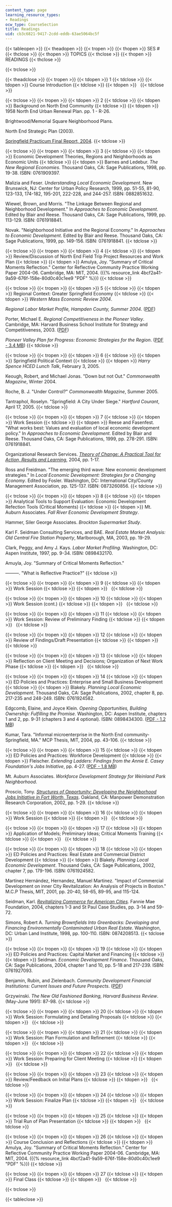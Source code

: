 ```yaml
---
content_type: page
learning_resource_types:
- Readings
ocw_type: CourseSection
title: Readings
uid: cb3c6821-9417-2cdd-eddb-63ae5064bc5f
---
```


{{< tableopen >}}
{{< theadopen >}}
{{< tropen >}}
{{< thopen >}}
SES #
{{< thclose >}}
{{< thopen >}}
TOPICS
{{< thclose >}}
{{< thopen >}}
READINGS
{{< thclose >}}

{{< trclose >}}

{{< theadclose >}}
{{< tropen >}}
{{< tdopen >}}
1
{{< tdclose >}}
{{< tdopen >}}
Course Introduction
{{< tdclose >}}
{{< tdopen >}}
 
{{< tdclose >}}

{{< trclose >}}
{{< tropen >}}
{{< tdopen >}}
2
{{< tdclose >}}
{{< tdopen >}}
Background on North End Community
{{< tdclose >}}
{{< tdopen >}}
1958 North End Urban Renewal Plan. pp. 1 - R-26.  
  
Brightwood/Memorial Square Neighborhood Plans.  
  
North End Strategic Plan (2003).  
  
[Springfield Practicum Final Report, 2004](/courses/11-945-springfield-studio-spring-2004/pages/projects).
{{< tdclose >}}

{{< trclose >}}
{{< tropen >}}
{{< tdopen >}}
3
{{< tdclose >}}
{{< tdopen >}}
Economic Development Theories, Regions and Neighborhoods as Economic Units
{{< tdclose >}}
{{< tdopen >}}
Barnes and Ledebur. _The New Regional Economies_. Thousand Oaks, CA: Sage Publications, 1998, pp. 19-38. ISBN: 0761909397.  
  
Malizia and Feser. _Understanding Local Economic Development_. New Brunswick, NJ: Center for Urban Policy Research, 1999, pp. 51-55, 81-90, 123-133, 174-182, 195-201, 222-228, and 244-257. ISBN: 0882851632.  
  
Wiewel, Brown, and Morris. "The Linkage Between Regional and Neighborhood Development." In _Approaches to Economic Development_. Edited by Blair and Reese. Thousand Oaks, CA: Sage Publications, 1999, pp. 113-129. ISBN: 0761918841.  
  
Novak. "Neighborhood Initiative and the Regional Economy." In _Approaches to Economic Development_. Edited by Blair and Reese. Thousand Oaks, CA: Sage Publications, 1999, pp. 149-156. ISBN: 0761918841.
{{< tdclose >}}

{{< trclose >}}
{{< tropen >}}
{{< tdopen >}}
4
{{< tdclose >}}
{{< tdopen >}}
Review/Discussion of North End Field Trip Project Resources and Work Plan
{{< tdclose >}}
{{< tdopen >}}
Amulya, Joy. "Summary of Critical Moments Reflection." Center for Reflective Community Practice Working Paper 2004-06. Cambridge, MA: MIT, 2004. ({{% resource_link 4bcf2a41-9a59-676f-158e-80d0c40c1ee9 "PDF" %}})
{{< tdclose >}}

{{< trclose >}}
{{< tropen >}}
{{< tdopen >}}
5
{{< tdclose >}}
{{< tdopen >}}
Regional Context: Greater Springfield Economy
{{< tdclose >}}
{{< tdopen >}}
_Western Mass Economic Review 2004_.  
  
_Regional Labor Market Profile, Hampden County, Summer 2004_. ([PDF](http://lmi2.detma.org/lmi/pdf/profiles/Hampden_Regional_Profile.pdf))  
  
Porter, Michael E. _Regional Competitiveness in the Pioneer Valley_. Cambridge, MA: Harvard Business School Institute for Strategy and Competitiveness, 2003. ([PDF](http://www.hbs.edu/faculty/Publication%20Files/MA_RCC_PioneerValley_eed60f82-6b7d-418f-98a1-32a10981cc7b.pdf))  
  
_Pioneer Valley Plan for Progress: Economic Strategies for the Region_. ([PDF - 3.4 MB](http://www.pvpc.org/sites/default/files/06_pfp_bk.pdf))
{{< tdclose >}}

{{< trclose >}}
{{< tropen >}}
{{< tdopen >}}
6
{{< tdclose >}}
{{< tdopen >}}
Springfield Political Context
{{< tdclose >}}
{{< tdopen >}}
_Harry Spence HCED Lunch Talk_, February 3, 2005.  
  
Keough, Robert, and Michael Jonas. "Down but not Out." _Commonwealth Magazine_, Winter 2004.  
  
Roche, B. J. "Under Control?" _Commonwealth Magazine_, Summer 2005.  
  
Tantraphol, Roselyn. "Springfield: A City Under Siege." _Hartford Courant_, April 17, 2005.
{{< tdclose >}}

{{< trclose >}}
{{< tropen >}}
{{< tdopen >}}
7
{{< tdclose >}}
{{< tdopen >}}
Work Session
{{< tdclose >}}
{{< tdopen >}}
Reese and Fasenfest. "What works best: Values and evaluation of local economic development policy." In _Approaches to Economic Development_. Edited by Blair and Reese. Thousand Oaks, CA: Sage Publications, 1999, pp. 278-291. ISBN: 0761918841.  
  
Organizational Research Services. _[Theory of Change: A Practical Tool for Action, Results and Learning](http://www.issuelab.org/research/theory_of_change_a_practical_tool_for_action_results_and_learning)_, 2004, pp. 1-17.  
  
Ross and Freidman. "The emerging third wave: New economic development strategies." In _Local Economic Development: Strategies for a Changing Economy_. Edited by Fosler. Washington, DC: International City/County Management Association, pp. 125-137. ISBN: 0873260856.
{{< tdclose >}}

{{< trclose >}}
{{< tropen >}}
{{< tdopen >}}
8
{{< tdclose >}}
{{< tdopen >}}
Analytical Tools to Support Evaluation: Economic Development Refection Tools (Critical Moments)
{{< tdclose >}}
{{< tdopen >}}
Mt. Auburn Associates. _Fall River Economic Development Strategy_.  
  
Hammer, Siler George Associates. _Brockton Supermarket Study_.  
  
Karl F. Seidman Consulting Services, and BAE. _Real Estate Market Analysis: Old Central Fire Station Property_, Marlborough, MA, 2003, pp. 19-29.  
  
Clark, Peggy, and Amy J. Kays. _Labor Market Profiling_. Washington, DC: Aspen Institute, 1997, pp. 9-34. ISBN: 0898432170.  
  
Amuyla, Joy. "Summary of Critical Moments Reflection."  
  
———. "What is Reflective Practice?"
{{< tdclose >}}

{{< trclose >}}
{{< tropen >}}
{{< tdopen >}}
9
{{< tdclose >}}
{{< tdopen >}}
Work Session
{{< tdclose >}}
{{< tdopen >}}
 
{{< tdclose >}}

{{< trclose >}}
{{< tropen >}}
{{< tdopen >}}
10
{{< tdclose >}}
{{< tdopen >}}
Work Session (cont.)
{{< tdclose >}}
{{< tdopen >}}
 
{{< tdclose >}}

{{< trclose >}}
{{< tropen >}}
{{< tdopen >}}
11
{{< tdclose >}}
{{< tdopen >}}
Work Session: Review of Preliminary Finding
{{< tdclose >}}
{{< tdopen >}}
 
{{< tdclose >}}

{{< trclose >}}
{{< tropen >}}
{{< tdopen >}}
12
{{< tdclose >}}
{{< tdopen >}}
Review of Findings/Draft Presentation
{{< tdclose >}}
{{< tdopen >}}
 
{{< tdclose >}}

{{< trclose >}}
{{< tropen >}}
{{< tdopen >}}
13
{{< tdclose >}}
{{< tdopen >}}
Reflection on Client Meeting and Decisions; Organization of Next Work Phase
{{< tdclose >}}
{{< tdopen >}}
 
{{< tdclose >}}

{{< trclose >}}
{{< tropen >}}
{{< tdopen >}}
14
{{< tdclose >}}
{{< tdopen >}}
ED Policies and Practices: Enterprise and Small Business Development
{{< tdclose >}}
{{< tdopen >}}
Blakely. _Planning Local Economic Development_. Thousand Oaks, CA: Sage Publications, 2002, chapter 8, pp. 217-235 and 248-249. ISBN: 0761924582.  
  
Edgcomb, Elaine, and Joyce Klein. _Opening Opportunities, Building Ownership: Fulfilling the Promise_. Washington, DC: Aspen Institute, chapters 1 and 2, pp. 9-31 (chapters 3 and 4 optional). ISBN: 0898434300. ([PDF - 1.2 MB](http://fieldus.org/publications/FulfillingthePromise.pdf))  
  
Kumar, Tara. "Informal microenterprise in the North End community-Springfield, MA." MCP Thesis, MIT, 2004, pp. 43-106.
{{< tdclose >}}

{{< trclose >}}
{{< tropen >}}
{{< tdopen >}}
15
{{< tdclose >}}
{{< tdopen >}}
ED Policies and Practices: Workforce Development
{{< tdclose >}}
{{< tdopen >}}
Fleischer. _Extending Ladders: Findings from the Annie E. Casey Foundation's Jobs Initiative_, pp. 4-27. ([PDF - 1.8 MB](https://files.eric.ed.gov/fulltext/ED465069.pdf))  
  
Mt. Auburn Associates. _Workforce Development Strategy for Weinland Park Neighborhood_.  
  
Proscio, Tony. [_Structures of Opportunity: Developing the Neighborhood Jobs Initiative in Fort Worth, Texas_](http://www.mdrc.org/publications/73/overview.html). Oakland, CA: Manpower Demonstration Research Corporation, 2002, pp. 1-29.
{{< tdclose >}}

{{< trclose >}}
{{< tropen >}}
{{< tdopen >}}
16
{{< tdclose >}}
{{< tdopen >}}
Work Session
{{< tdclose >}}
{{< tdopen >}}
 
{{< tdclose >}}

{{< trclose >}}
{{< tropen >}}
{{< tdopen >}}
17
{{< tdclose >}}
{{< tdopen >}}
Application of Models; Preliminary Ideas; Critical Moments Training
{{< tdclose >}}
{{< tdopen >}}
 
{{< tdclose >}}

{{< trclose >}}
{{< tropen >}}
{{< tdopen >}}
18
{{< tdclose >}}
{{< tdopen >}}
ED Policies and Practices: Real Estate and Commercial District Development
{{< tdclose >}}
{{< tdopen >}}
Blakely. _Planning Local Economic Development_. Thousand Oaks, CA: Sage Publications, 2002, chapter 7, pp. 179-196. ISBN: 0761924582.  
  
Martínez Hernández, Hernandez, Manuel Martinez. "Impact of Commercial Development on inner City Revitalization: An Analysis of Projects in Boston." M.C.P Thesis, MIT, 2001, pp. 20-40, 58-65, 89-95, and 115-124.  
  
Seidman, Karl. [_Revitalizing Commerce for American Cities_](https://www.innovations.harvard.edu/revitalizing-commerce-american-cities-practitioners-guide-urban-main-street-programs). Fannie Mae Foundation, 2004, chapters 1-3 and St Paul Case Studies, pp. 3-14 and 59-72.  
  
Simons, Robert A. _Turning Brownfields Into Greenbacks: Developing and Financing Environmentally Contaminated Urban Real Estate_. Washington, DC: Urban Land Institute, 1998, pp. 100-110. ISBN: 0874208513.
{{< tdclose >}}

{{< trclose >}}
{{< tropen >}}
{{< tdopen >}}
19
{{< tdclose >}}
{{< tdopen >}}
ED Policies and Practices: Capital Market and Financing
{{< tdclose >}}
{{< tdopen >}}
Seidman. _Economic Development Finance_. Thousand Oaks, CA: Sage Publications, 2004, chapter 1 and 10, pp. 5-18 and 217-239. ISBN: 0761927093.  
  
Benjamin, Rubin, and Zielenbach. _Community Development Financial Institutions: Current Issues and Future Prospects_. ([PDF](http://www.federalreserve.gov/communityaffairs/national/CA_Conf_SusCommDev/pdf/zeilenbachsean.pdf))  
  
Grzywinski. _The New Old Fashioned Banking, Harvard Business Review_. (May-June 1991): 87-98.
{{< tdclose >}}

{{< trclose >}}
{{< tropen >}}
{{< tdopen >}}
20
{{< tdclose >}}
{{< tdopen >}}
Work Session: Formulating and Detailing Proposals
{{< tdclose >}}
{{< tdopen >}}
 
{{< tdclose >}}

{{< trclose >}}
{{< tropen >}}
{{< tdopen >}}
21
{{< tdclose >}}
{{< tdopen >}}
Work Session: Plan Formulation and Refinement
{{< tdclose >}}
{{< tdopen >}}
 
{{< tdclose >}}

{{< trclose >}}
{{< tropen >}}
{{< tdopen >}}
22
{{< tdclose >}}
{{< tdopen >}}
Work Session: Preparing for Client Meeting
{{< tdclose >}}
{{< tdopen >}}
 
{{< tdclose >}}

{{< trclose >}}
{{< tropen >}}
{{< tdopen >}}
23
{{< tdclose >}}
{{< tdopen >}}
Review/Feedback on Initial Plans
{{< tdclose >}}
{{< tdopen >}}
 
{{< tdclose >}}

{{< trclose >}}
{{< tropen >}}
{{< tdopen >}}
24
{{< tdclose >}}
{{< tdopen >}}
Work Session: Finalize Plan
{{< tdclose >}}
{{< tdopen >}}
 
{{< tdclose >}}

{{< trclose >}}
{{< tropen >}}
{{< tdopen >}}
25
{{< tdclose >}}
{{< tdopen >}}
Trial Run of Plan Presentation
{{< tdclose >}}
{{< tdopen >}}
 
{{< tdclose >}}

{{< trclose >}}
{{< tropen >}}
{{< tdopen >}}
26
{{< tdclose >}}
{{< tdopen >}}
Course Conclusion and Reflections
{{< tdclose >}}
{{< tdopen >}}
Amulya, Joy. "Summary of Critical Moments Reflection." Center for Reflective Community Practice Working Paper 2004-06. Cambridge, MA: MIT, 2004. ({{% resource_link 4bcf2a41-9a59-676f-158e-80d0c40c1ee9 "PDF" %}})
{{< tdclose >}}

{{< trclose >}}
{{< tropen >}}
{{< tdopen >}}
27
{{< tdclose >}}
{{< tdopen >}}
Final Class
{{< tdclose >}}
{{< tdopen >}}
 
{{< tdclose >}}

{{< trclose >}}

{{< tableclose >}}